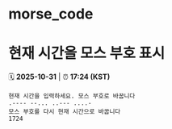 # morse_code
# 현재 시간을 모스 부호 표시
<!-- MORSE_TIME_START -->
🗓️ **2025-10-31** | ⏰ **17:24 (KST)**

```
현재 시간을 입력하세요. 모스 부호로 바꿉니다
.---- --... ..--- ....-
모스 부호를 다시 현재 시간으로 바꿉니다
1724
```
<!-- MORSE_TIME_END -->
